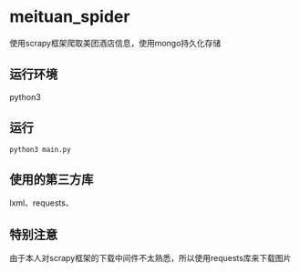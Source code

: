 # meituan_spider
使用scrapy框架爬取美团酒店信息，使用mongo持久化存储

## 运行环境
python3

## 运行
```
python3 main.py
```
## 使用的第三方库
lxml、requests、

## 特别注意

由于本人对scrapy框架的下载中间件不太熟悉，所以使用requests库来下载图片

